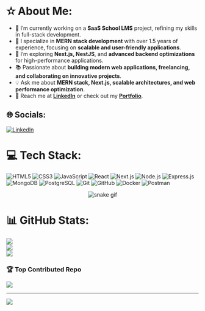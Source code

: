 # ✫ About Me:

- 🔬 I’m currently working on a **SaaS School LMS** project, refining my skills in full-stack development.
- 🌟 I specialize in **MERN stack development** with over 1.5 years of experience, focusing on **scalable and user-friendly applications**.
- 🔄 I’m exploring **Next.js, NestJS**, and **advanced backend optimizations** for high-performance applications.
- 📚 Passionate about **building modern web applications, freelancing, and collaborating on innovative projects**.
- 💡 Ask me about **MERN stack, Next.js, scalable architectures, and web performance optimization**.
- 💌 Reach me at **[LinkedIn](https://www.linkedin.com/in/moeez-butt-6303a524b/)** or check out my **[Portfolio](https://www.moeez.me/)**.

## 🌐 Socials:
[![LinkedIn](https://img.shields.io/badge/LinkedIn-%230077B5.svg?logo=linkedin&logoColor=white)](https://www.linkedin.com/in/moeez-butt-6303a524b/) 

# 💻 Tech Stack:
![HTML5](https://img.shields.io/badge/html5-%23E34F26.svg?style=for-the-badge&logo=html5&logoColor=white) 
![CSS3](https://img.shields.io/badge/css3-%231572B6.svg?style=for-the-badge&logo=css3&logoColor=white) 
![JavaScript](https://img.shields.io/badge/javascript-%23323330.svg?style=for-the-badge&logo=javascript&logoColor=%23F7DF1E) 
![React](https://img.shields.io/badge/react-%2361DAFB.svg?style=for-the-badge&logo=react&logoColor=white) 
![Next.js](https://img.shields.io/badge/next.js-%23000000.svg?style=for-the-badge&logo=next.js&logoColor=white) 
![Node.js](https://img.shields.io/badge/node.js-%2343853D.svg?style=for-the-badge&logo=node.js&logoColor=white) 
![Express.js](https://img.shields.io/badge/express.js-%23000000.svg?style=for-the-badge&logo=express&logoColor=white) 
![MongoDB](https://img.shields.io/badge/mongodb-%2347A248.svg?style=for-the-badge&logo=mongodb&logoColor=white) 
![PostgreSQL](https://img.shields.io/badge/postgresql-%23316192.svg?style=for-the-badge&logo=postgresql&logoColor=white) 
![Git](https://img.shields.io/badge/git-%23F05033.svg?style=for-the-badge&logo=git&logoColor=white) 
![GitHub](https://img.shields.io/badge/github-%23121011.svg?style=for-the-badge&logo=github&logoColor=white) 
![Docker](https://img.shields.io/badge/docker-%230db7ed.svg?style=for-the-badge&logo=docker&logoColor=white) 
![Postman](https://img.shields.io/badge/Postman-FF6C37?style=for-the-badge&logo=postman&logoColor=white)

<div align="center">
  
  ![snake gif](https://github.com/moeez-butt/moeez-butt/blob/output/github-snake-dark.svg)
</div>

# 📊 GitHub Stats:
![](https://github-readme-stats.vercel.app/api?username=moeez-butt&theme=dark&hide_border=false&include_all_commits=true&count_private=true)<br/>
![](https://github-readme-streak-stats.herokuapp.com/?user=moeez-butt&theme=dark&hide_border=false)<br/>
![](https://github-readme-stats.vercel.app/api/top-langs/?username=moeez-butt&theme=dark&hide_border=false&include_all_commits=true&count_private=true&layout=compact)

### 🏆 Top Contributed Repo
![](https://github-contributor-stats.vercel.app/api?username=moeez-butt&limit=5&theme=dark&combine_all_yearly_contributions=true)

---
[![](https://visitcount.itsvg.in/api?id=moeez-butt&icon=10&color=0)](https://visitcount.itsvg.in)

<!-- Proudly created with GPRM ( https://gprm.itsvg.in ) -->
